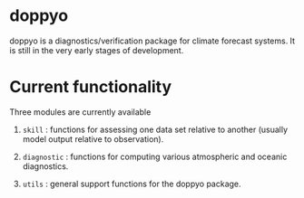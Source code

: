 doppyo
========

doppyo is a diagnostics/verification package for climate forecast systems. It is still in the very early stages of development.

Current functionality
======================

Three modules are currently available

1. ``skill`` : functions for assessing one data set relative to another (usually model output relative to observation).

2. ``diagnostic`` : functions for computing various atmospheric and oceanic diagnostics.

3. ``utils`` : general support functions for the doppyo package. 
